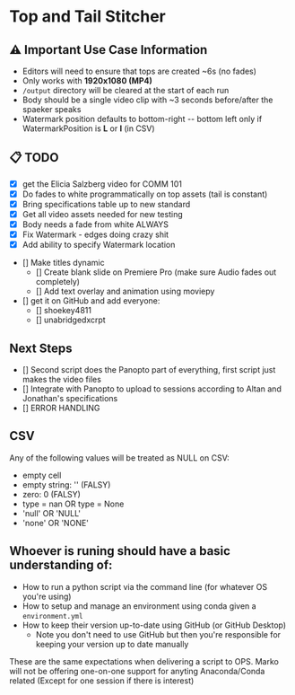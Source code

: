 # Top and Tail Stitcher

## ⚠️ Important Use Case Information 
* Editors will need to ensure that tops are created ~6s (no fades)
* Only works with **1920x1080 (MP4)**
* `/output` directory will be cleared at the start of each run
* Body should be a single video clip with ~3 seconds before/after the spaeker speaks
* Watermark position defaults to bottom-right -- bottom left only if WatermarkPosition is **L** or **l** (in CSV)

## 📋 TODO
- [x] get the Elicia Salzberg video for COMM 101
- [x] Do fades to white programmatically on top assets (tail is constant)
- [x] Bring specifications table up to new standard
- [x] Get all video assets needed for new testing
- [x] Body needs a fade from white ALWAYS
- [x] Fix Watermark - edges doing crazy shit
- [x] Add ability to specify Watermark location
- [] Make titles dynamic
    - [] Create blank slide on Premiere Pro (make sure Audio fades out completely)
    - [] Add text overlay and animation using moviepy
- [] get it on GitHub and add everyone:
    - [] shoekey4811
    - [] unabridgedxcrpt

## Next Steps
- [] Second script does the Panopto part of everything, first script just makes the video files
- [] Integrate with Panopto to upload to sessions according to Altan and Jonathan's specifications
- [] ERROR HANDLING

## CSV
Any of the following values will be treated as NULL on CSV:

* empty cell
* empty string: '' (FALSY)
* zero: 0 (FALSY)
* type = nan OR type = None
* 'null' OR 'NULL'
* 'none' OR 'NONE'

## Whoever is runing should have a basic understanding of:

* How to run a python script via the command line (for whatever OS you're using)
* How to setup and manage an environment using conda given a `environment.yml`
* How to keep their version up-to-date using GitHub (or GitHub Desktop)
    * Note you don't need to use GitHub but then you're responsible for keeping your version up to date manually

These are the same expectations when delivering a script to OPS. Marko will not be offering one-on-one support for anyting Anaconda/Conda related (Except for one session if there is interest)

